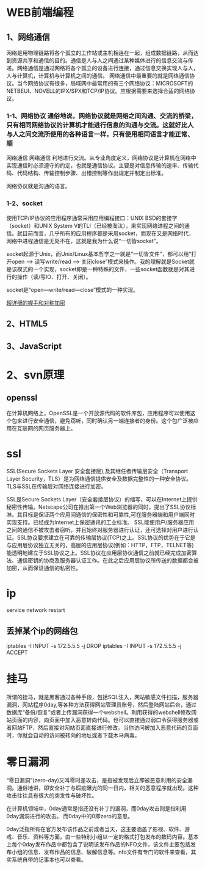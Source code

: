 # WEB前端编程

## 1、网络通信 
网络是用物理链路将各个孤立的工作站或主机相连在一起，组成数据链路，从而达到资源共享和通信的目的。通信是人与人之间通过某种媒体进行的信息交流与传递。网络通信是通过网络将各个孤立的设备进行连接，通过信息交换实现人与人，人与计算机，计算机与计算机之间的通信。
网络通信中最重要的就是网络通信协议。当今网络协议有很多，局域网中最常用的有三个网络协议：MICROSOFT的NETBEUI、NOVELL的IPX/SPX和TCP/IP协议。应根据需要来选择合适的网络协议。

### 1-1、网络协议 通俗地说，网络协议就是网络之间沟通、交流的桥梁，只有相同网络协议的计算机才能进行信息的沟通与交流。这就好比人与人之间交流所使用的各种语言一样，只有使用相同语言才能正常、顺
网络通信
网络通信
利地进行交流。从专业角度定义，网络协议是计算机在网络中实现通信时必须遵守的约定，也就是通信协议。主要是对信息传输的速率、传输代码、代码结构、传输控制步骤、出错控制等作出规定并制定出标准。

网络协议就是沟通的语言。


### 1-2、socket
使用TCP/IP协议的应用程序通常采用应用编程接口：UNIX BSD的套接字（socket）和UNIX System V的TLI（已经被淘汰），来实现网络进程之间的通信。就目前而言，几乎所有的应用程序都是采用socket，而现在又是网络时代，网络中进程通信是无处不在，这就是我为什么说“一切皆socket”。

socket起源于Unix，而Unix/Linux基本哲学之一就是“一切皆文件”，都可以用“打开open –> 读写write/read –> 关闭close”模式来操作。我的理解就是Socket就是该模式的一个实现，socket即是一种特殊的文件，一些socket函数就是对其进行的操作（读/写IO、打开、关闭）。

socket是“open—write/read—close”模式的一种实现。

[超详细的握手和对称加密](https://www.cnblogs.com/zhuoqingsen/p/9456787.html)

## 2、HTML5

## 3、JavaScript





# 2、svn原理
## openssl 
在计算机网络上，OpenSSL是一个开放源代码的软件库包，应用程序可以使用这个包来进行安全通信，避免窃听，同时确认另一端连接者的身份。这个包广泛被应用在互联网的网页服务器上。

# ssl 
SSL(Secure Sockets Layer 安全套接层),及其继任者传输层安全（Transport Layer Security，TLS）是为网络通信提供安全及数据完整性的一种安全协议。TLS与SSL在传输层对网络连接进行加密。

SSL是Secure Sockets Layer（安全套接层协议）的缩写，可以在Internet上提供秘密性传输。Netscape公司在推出第一个Web浏览器的同时，提出了SSL协议标准。其目标是保证两个应用间通信的保密性和可靠性,可在服务器端和用户端同时实现支持。已经成为Internet上保密通讯的工业标准。
SSL能使用户/服务器应用之间的通信不被攻击者窃听，并且始终对服务器进行认证，还可选择对用户进行认证。SSL协议要求建立在可靠的传输层协议(TCP)之上。SSL协议的优势在于它是与应用层协议独立无关的，高层的应用层协议(例如：HTTP，FTP，TELNET等)能透明地建立于SSL协议之上。SSL协议在应用层协议通信之前就已经完成加密算法、通信密钥的协商及服务器认证工作。在此之后应用层协议所传送的数据都会被加密，从而保证通信的私密性。



# ip

service network restart 

## 丢掉某个ip的网络包
iptables -I INPUT -s 172.5.5.5 -j DROP
iptables -I INPUT -s 172.5.5.5 -j ACCEPT

# 挂马
所谓的挂马，就是黑客通过各种手段，包括SQL注入，网站敏感文件扫描，服务器漏洞，网站程序0day,等各种方法获得网站管理员账号，然后登陆网站后台，通过数据库“备份/恢复”或者上传漏洞获得一个webshell。利用获得的webshell修改网站页面的内容，向页面中加入恶意转向代码。也可以直接通过弱口令获得服务器或者网站FTP，然后直接对网站页面直接进行修改。当你访问被加入恶意代码的页面时，你就会自动的访问被转向的地址或者下载木马病毒。

# 零日漏洞
“零日漏洞”(zero-day)又叫零时差攻击，是指被发现后立即被恶意利用的安全漏洞。通俗地讲，即安全补丁与瑕疵曝光的同一日内，相关的恶意程序就出现。这种攻击往往具有很大的突发性与破坏性。

在计算机领域中，0day通常是指还没有补丁的漏洞，而0day攻击则是指利用0day漏洞进行的攻击。
而0day中的0即zero的意思。

0day泛指所有在官方发布该作品之前或者当天，这主要涵盖了影视、软件、游戏、音乐、资料等方面，由一些特别小组以一定的格式打包发布的数码内容。基本上每个0day发布作品中都包含了说明该发布作品的NFO文件，该文件主要包括发布小组的信息、发布作品的信息、破解信息等。nfo文件有专门的软件来查看，其实系统自带的记事本也可以查看。




